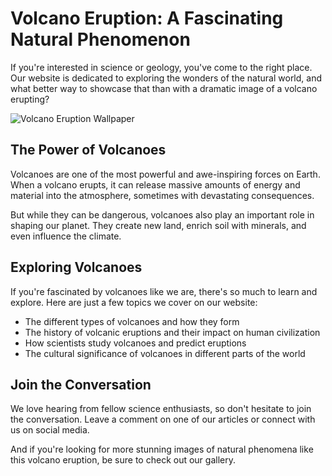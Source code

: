 <!--
Write me markdown content of website with wallpaper:

"A dramatic image of a volcano erupting for a science or geology blog"

The header of the page should not be copy of the text but rather a real content of the website which is using this wallpaper.

- Feel free to use structure like headings, bullets, numbering, blockquotes, paragraphs, horizontal lines, etc.
- You can use formatting like bold or _italic_
- You can include UTF-8 emojis
- Links should be only #hash anchors (and you can refer to the document itself)
- Do not include images
-->

<!--font:Poppins.-->

# Volcano Eruption: A Fascinating Natural Phenomenon

If you're interested in science or geology, you've come to the right place. Our website is dedicated to exploring the wonders of the natural world, and what better way to showcase that than with a dramatic image of a volcano erupting?

![Volcano Eruption Wallpaper](https://example.com/volcano-eruption-wallpaper)

## The Power of Volcanoes

Volcanoes are one of the most powerful and awe-inspiring forces on Earth. When a volcano erupts, it can release massive amounts of energy and material into the atmosphere, sometimes with devastating consequences.

But while they can be dangerous, volcanoes also play an important role in shaping our planet. They create new land, enrich soil with minerals, and even influence the climate.

## Exploring Volcanoes

If you're fascinated by volcanoes like we are, there's so much to learn and explore. Here are just a few topics we cover on our website:

- The different types of volcanoes and how they form
- The history of volcanic eruptions and their impact on human civilization
- How scientists study volcanoes and predict eruptions
- The cultural significance of volcanoes in different parts of the world

## Join the Conversation

We love hearing from fellow science enthusiasts, so don't hesitate to join the conversation. Leave a comment on one of our articles or connect with us on social media.

And if you're looking for more stunning images of natural phenomena like this volcano eruption, be sure to check out our gallery.
